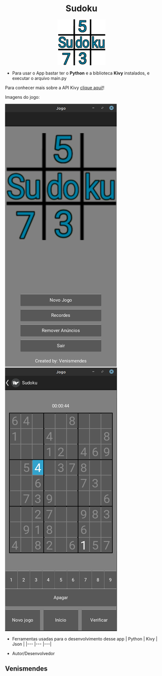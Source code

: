 <h1 align = "center">Sudoku</h1>

<p align = "center">
  <img src = "./images/sudoku.png">
</p>

* Para usar o App bastar ter o **Python** e a biblioteca **Kivy** instalados, e executar o arquivo main.py

Para conhecer mais sobre a API Kivy [clique aqui!](https://kivy.org/#home)!

Imagens do jogo:

![Inicio do jogo](./images/inicio.png)  ![Jogando](./images/jogando.png)
* Ferramentas usadas para o desenvolvimento desse app
| Python | Kivy | Json |
|---     |---   |---|

* Autor/Desenvolvedor
## Venismendes

